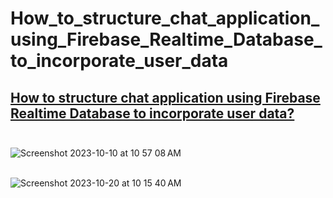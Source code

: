 # How_to_structure_chat_application_using_Firebase_Realtime_Database_to_incorporate_user_data
##  [How to structure chat application using Firebase Realtime Database to incorporate user data?](https://stackoverflow.com/questions/70932967/how-to-structure-chat-application-using-firebase-realtime-database-to-incorporat) <br><br>
![Screenshot 2023-10-10 at 10 57 08 AM](https://github.com/Experimenters1/How_to_structure_chat_application_using_Firebase_Realtime_Database_to_incorporate_user_data/assets/64000769/a1c7b981-c6fa-4426-beb9-7687bebdbb0c) <br><br>

![Screenshot 2023-10-20 at 10 15 40 AM](https://github.com/Experimenters1/How_to_structure_chat_application_using_Firebase_Realtime_Database_to_incorporate_user_data/assets/64000769/a282b582-5b41-43f5-80f0-957e960917d3) <br><br>

